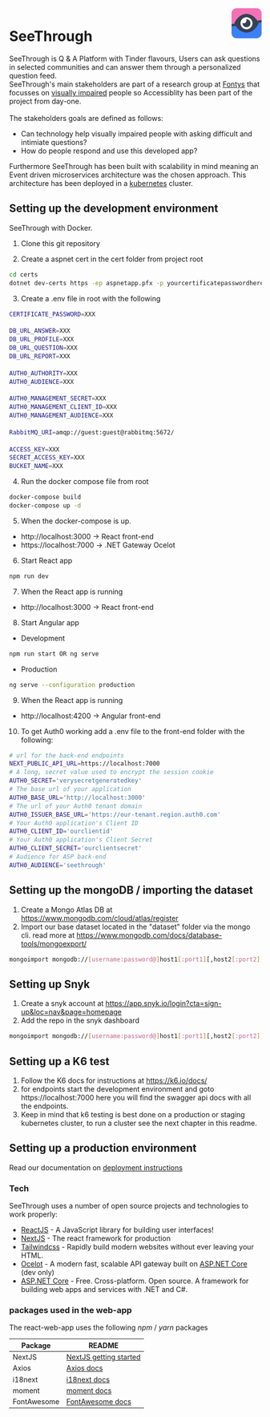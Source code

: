 
<img src="https://github.com/Ruitjes/blind-date/blob/main/assets/logo.png" alt="SeeThrough Logo" title="SeeThrough" align="right" height="60" />

# SeeThrough

SeeThrough is Q & A Platform with Tinder flavours,
Users can ask questions in selected communities and can answer them through a personalized question feed.<br/>
SeeThrough's main stakeholders are part of a research group at [Fontys](https://fontys.nl/) that focusses on [visually impaired](https://en.wikipedia.org/wiki/Visual_impairment) people so Accessiblity has been part of the project from day-one.<br/><br/>
The stakeholders goals are defined as follows:

- Can technology help visually impaired people with asking difficult and intimiate questions?
- How do people respond and use this developed app?

Furthermore SeeThrough has been built with scalability in mind meaning an Event driven microservices architecture was the chosen approach.
This architecture has been deployed in a [kubernetes](https://kubernetes.io/) cluster.

## Setting up the development environment

SeeThrough with Docker.

1. Clone this git repository

2. Create a aspnet cert in the cert folder
   from project root

```bash
cd certs
dotnet dev-certs https -ep aspnetapp.pfx -p yourcertificatepasswordhere
```

3. Create a .env file in root with the following

```bash
CERTIFICATE_PASSWORD=XXX

DB_URL_ANSWER=XXX
DB_URL_PROFILE=XXX
DB_URL_QUESTION=XXX
DB_URL_REPORT=XXX

AUTH0_AUTHORITY=XXX
AUTH0_AUDIENCE=XXX

AUTH0_MANAGEMENT_SECRET=XXX
AUTH0_MANAGEMENT_CLIENT_ID=XXX
AUTH0_MANAGEMENT_AUDIENCE=XXX

RabbitMQ_URI=amqp://guest:guest@rabbitmq:5672/

ACCESS_KEY=XXX
SECRET_ACCESS_KEY=XXX
BUCKET_NAME=XXX

```

4. Run the docker compose file from root

```bash
docker-compose build
docker-compose up -d
```

5. When the docker-compose is up.

-   http://localhost:3000 -> React front-end
-   https://localhost:7000 -> .NET Gateway Ocelot

6. Start React app
```bash
npm run dev
```

7. When the React app is running

-   http://localhost:3000 -> React front-end

8. Start Angular app
- Development
```bash
npm run start OR ng serve
```

- Production
```bash
ng serve --configuration production
```

9. When the React app is running

-   http://localhost:4200 -> Angular front-end

10. To get Auth0 working add a .env file to the front-end folder with the following:

```bash
# url for the back-end endpoints
NEXT_PUBLIC_API_URL=https://localhost:7000
# A long, secret value used to encrypt the session cookie
AUTH0_SECRET='verysecretgeneratedkey'
# The base url of your application
AUTH0_BASE_URL='http://localhost:3000'
# The url of your Auth0 tenant domain
AUTH0_ISSUER_BASE_URL='https://our-tenant.region.auth0.com'
# Your Auth0 application's Client ID
AUTH0_CLIENT_ID='ourclientid'
# Your Auth0 application's Client Secret
AUTH0_CLIENT_SECRET='ourclientsecret'
# Audience for ASP back-end
AUTH0_AUDIENCE='seethrough'
```

## Setting up the mongoDB / importing the dataset

1. Create a Mongo Atlas DB at https://www.mongodb.com/cloud/atlas/register
2. Import our base dataset located in the "dataset" folder via the mongo cli. read more at [https://www.mongodb.com/docs/database-tools/mongoexport/ ](https://www.mongodb.com/docs/database-tools/mongoimport/)

```bash
mongoimport mongodb://[username:password@]host1[:port1][,host2[:port2],...[,hostN[:portN]]][/[database][?options]]
```

## Setting up Snyk

1. Create a snyk account at https://app.snyk.io/login?cta=sign-up&loc=nav&page=homepage
2. Add the repo in the snyk dashboard

```bash
mongoimport mongodb://[username:password@]host1[:port1][,host2[:port2],...[,hostN[:portN]]][/[database][?options]]
```

## Setting up a K6 test

1. Follow the K6 docs for instructions at https://k6.io/docs/
2. for endpoints start the development environment and goto https://localhost:7000 here you will find the swagger api docs with all the endpoints.
3. Keep in mind that k6 testing is best done on a production or staging kubernetes cluster, to run a cluster see the next chapter in this readme.

## Setting up a production environment

Read our documentation on [deployment instructions](https://github.com/Ruitjes/blind-date/blob/main/assets/Deployment_Instructions.pdf) 

### Tech

SeeThrough uses a number of open source projects and technologies to work properly:

* [ReactJS] - A JavaScript library for building user interfaces!
* [NextJS] - The react framework for production
* [Tailwindcss] - Rapidly build modern websites without ever leaving your HTML.
* [Ocelot] - A modern fast, scalable API gateway built on [ASP.NET Core] (dev only)
* [ASP.NET Core] - Free. Cross-platform. Open source. A framework for building web apps and services with .NET and C#.

### packages used in the web-app

The react-web-app uses the following *npm* / *yarn* packages

| Package | README |
| ------ | ------ |
| NextJS | [NextJS getting started][NextJSDoc] |
| Axios | [Axios docs][AxiosDoc]|
| i18next | [i18next docs][I18Doc]|
| moment | [moment docs][MomentDoc]|
| FontAwesome | [FontAwesome docs][FontawesomeDoc]|

[//]: # (These are reference links used in the body of this note and get stripped out when the markdown processor does its job. There is no need to format nicely because it shouldn't be seen. Thanks SO - http://stackoverflow.com/questions/4823468/store-comments-in-markdown-syntax)

   [ASP.NET Core]: <https://docs.microsoft.com/en-us/aspnet/core/?view=aspnetcore-3.1>
   [ReactJS]: <https://reactjs.org/>
   [NextJS]: <https://nextjs.org/>
   [React-Bootstrap]: <https://react-bootstrap.github.io/>
   [Ocelot]: <https://threemammals.com/ocelot>
   [localhost]: <http://localhost:3000>
   [Tailwindcss]: <https://tailwindcss.com/>

   [NextJSDoc]: <https://nextjs.org/docs/getting-started>
   [AxiosDoc]: <https://github.com/axios/axios/blob/master/README.md>
   [I18Doc]: <https://www.i18next.com/>
   [MomentDoc]: <https://momentjs.com/>
   [FontawesomeDoc]: <https://fontawesome.com/>